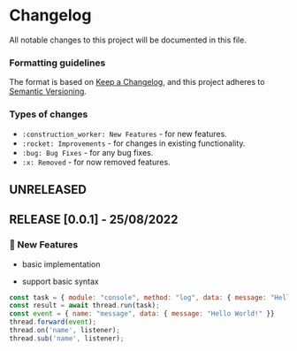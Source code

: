 # Changelog
All notable changes to this project will be documented in this file.

### Formatting guidelines 
The format is based on [Keep a Changelog](https://keepachangelog.com/en/1.0.0/),
and this project adheres to [Semantic Versioning](https://semver.org/spec/v2.0.0.html).

### Types of changes
* `:construction_worker: New Features` - for new features.
* `:rocket: Improvements` - for changes in existing functionality.
* `:bug: Bug Fixes` - for any bug fixes.
* `:x: Removed` - for now removed features.

## UNRELEASED

## RELEASE [0.0.1] - 25/08/2022

### :construction_worker: New Features

* basic implementation
 
* support basic syntax 

```javascript
const task = { module: "console", method: "log", data: { message: "Hello World!" }}
const result = await thread.run(task);
const event = { name: "message", data: { message: "Hello World!" }}
thread.forward(event);
thread.on('name', listener);
thread.sub('name', listener);
```


